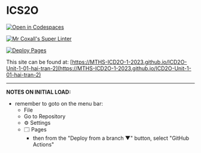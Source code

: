 # ICS2O

[![Open in Codespaces](https://classroom.github.com/assets/launch-codespace-7f7980b617ed060a017424585567c406b6ee15c891e84e1186181d67ecf80aa0.svg)](https://classroom.github.com/open-in-codespaces?assignment_repo_id=13793967)

[![Mr Coxall's Super Linter](https://github.com/MTHS-ICD2O-1-2023/ICD2O-Unit-1-01-hai-tran-2/workflows/Mr%20Coxall's%20Super%20Linter/badge.svg)](https://github.com/MTHS-ICD2O-1-2023/ICD2O-Unit-1-01-hai-tran-2/actions)

[![Deploy Pages](https://github.com/MTHS-ICD2O-1-2023/ICD2O-Unit-1-01-hai-tran-2/workflows/Deploy%20Pages/badge.svg)](https://github.com/MTHS-ICD2O-1-2023/ICD2O-Unit-1-01-hai-tran-2/actions)

This site can be found at: [https://MTHS-ICD2O-1-2023.github.io/ICD2O-Unit-1-01-hai-tran-2](https://MTHS-ICD2O-1-2023.github.io/ICD2O-Unit-1-01-hai-tran-2)

---

**NOTES ON INITIAL LOAD:**
- remember to goto on the menu bar:
  - File
  - Go to Repository
  - ⚙ Settings
  - 🗔 Pages
    - then from the "Deploy from a branch ▼" button, select "GitHub Actions"
